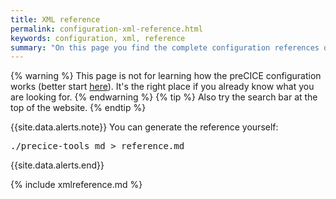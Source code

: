 ```yaml
---
title: XML reference
permalink: configuration-xml-reference.html
keywords: configuration, xml, reference
summary: "On this page you find the complete configuration references of preCICE API."
---
```


{% warning %}
This page is not for learning how the preCICE configuration works (better start [here](configuration-introduction.html)). It's the right place if you already know what you are looking for.
{% endwarning %}
{% tip %}
Also try the search bar at the top of the website.
{% endtip %}

{{site.data.alerts.note}}
You can generate the reference yourself:
<pre>
./precice-tools md > reference.md
</pre>
{{site.data.alerts.end}}

{% include xmlreference.md %}
